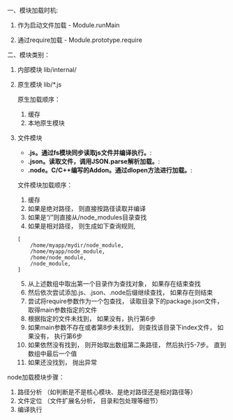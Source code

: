 一、模块加载时机:

1. 作为启动文件加载 - Module.runMain

2. 通过require加载 - Module.prototype.require

二、模块类别：

1. 内部模块  lib/internal/

2. 原生模块  lib/*.js

   原生加载顺序：

    1) 缓存
    2) 本地原生模块

3. 文件模块

    * **.js。通过fs模块同步读取js文件并编译执行。**:
    * **.json。读取文件，调用JSON.parse解析加载。**:
    * **.node。C/C++编写的Addon。通过dlopen方法进行加载。**:

    文件模块加载顺序：

    1) 缓存
    2) 如果是绝对路径， 则直接按路径读取并编译
    3) 如果是“/”则直接从/node_modules目录查找
    4) 如果是相对路径， 则生成如下查询规则,
    ```
    [
        /home/myapp/mydir/node_module,
        /home/myapp/node_module,
        /home/node_module,
        /node_module,
    ]
    ```
    5) 从上述数组中取出第一个目录作为查找对象， 如果存在结束查找
    6) 然后依次尝试添加.js、.json、.node后缀继续查找， 如果存在则结束
    7) 尝试将require参数作为一个包查找， 读取目录下的package.json文件， 取得main参数指定的文件
    8) 根据指定的文件未找到， 如果没有，执行第6步
    9) 如果main参数不存在或者第8步未找到， 则查找该目录下index文件， 如果没有， 执行第6步
   10) 如果依然没有找到， 则开始取出数组第二条路径， 然后执行5-7步。 直到数组中最后一个值
   11) 如果还没找到， 抛出异常


node加载模块步骤：

   1) 路径分析 （如判断是不是核心模块、是绝对路径还是相对路径等）
   2) 文件定位 （文件扩展名分析， 目录和包处理等细节）
   3) 编译执行


